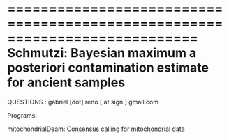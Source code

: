 ===========================================================================
  Schmutzi: Bayesian maximum a posteriori contamination estimate for ancient samples
===========================================================================

QUESTIONS :
   gabriel [dot] reno [ at sign ] gmail.com



Programs:


mitochondrialDeam: Consensus calling for mitochondrial data

